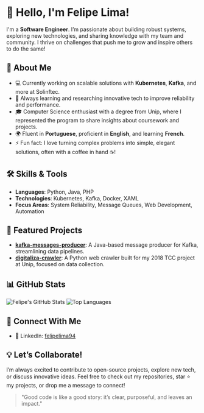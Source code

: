 # 👋 Hello, I'm Felipe Lima!

I'm a **Software Engineer**. I’m passionate about building robust systems, exploring new technologies, and sharing knowledge with my team and community. I thrive on challenges that push me to grow and inspire others to do the same!

## 🚀 About Me
- 💻 Currently working on scalable solutions with **Kubernetes**, **Kafka**, and more at Solinftec.
- 🌱 Always learning and researching innovative tech to improve reliability and performance.
- 🎓 Computer Science enthusiast with a degree from Unip, where I represented the program to share insights about coursework and projects.
- 🌍 Fluent in **Portuguese**, proficient in **English**, and learning **French**.
- ⚡ Fun fact: I love turning complex problems into simple, elegant solutions, often with a coffee in hand ☕!

## 🛠️ Skills & Tools
- **Languages**: Python, Java, PHP
- **Technologies**: Kubernetes, Kafka, Docker, XAML
- **Focus Areas**: System Reliability, Message Queues, Web Development, Automation

## 🌟 Featured Projects
- **[kafka-messages-producer](https://github.com/felipelima94/kafka-messages-producer)**: A Java-based message producer for Kafka, streamlining data pipelines.
- **[digitaliza-crawler](https://github.com/felipelima94/digitaliza-crawler)**: A Python web crawler built for my 2018 TCC project at Unip, focused on data collection.

## 📊 GitHub Stats
![Felipe's GitHub Stats](https://github-readme-stats.vercel.app/api?username=felipelima94&show_icons=true&theme=dark)
![Top Languages](https://github-readme-stats.vercel.app/api/top-langs/?username=felipelima94&layout=compact&theme=dark)

## 🤝 Connect With Me
- 💼 LinkedIn: [felipelima94](https://www.linkedin.com/in/felipelima94/)

## 💡 Let’s Collaborate!
I’m always excited to contribute to open-source projects, explore new tech, or discuss innovative ideas. Feel free to check out my repositories, star ⭐ my projects, or drop me a message to connect!

> "Good code is like a good story: it’s clear, purposeful, and leaves an impact."
